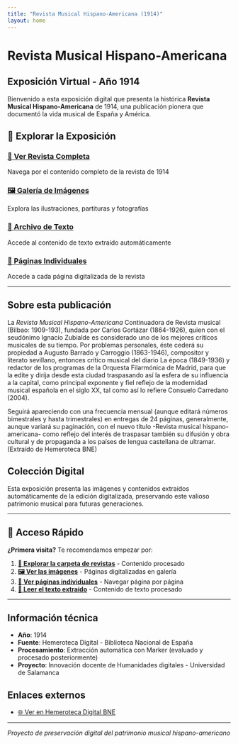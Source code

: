 ```yaml
---
title: "Revista Musical Hispano-Americana (1914)"
layout: home
---
```


# Revista Musical Hispano-Americana
## Exposición Virtual - Año 1914

Bienvenido a esta exposición digital que presenta la histórica **Revista Musical Hispano-Americana** de 1914, una publicación pionera que documentó la vida musical de España y América.

## 🎵 Explorar la Exposición

### [📖 Ver Revista Completa](./_revistas/)
Navega por el contenido completo de la revista de 1914

### [🖼️ Galería de Imágenes](./galeria.html)
Explora las ilustraciones, partituras y fotografías

### [📑 Archivo de Texto](./activos/imagenes/revista-1914/revista.txt)
Accede al contenido de texto extraído automáticamente

### [📄 Páginas Individuales](./paginas/)
Accede a cada página digitalizada de la revista

---

## Sobre esta publicación

La *Revista Musical Hispano-Americana* Continuadora de Revista musical (Bilbao: 1909-193), fundada por Carlos Gortázar (1864-1926), quien con el seudónimo Ignacio Zubialde es considerado uno de los mejores críticos musicales de su tiempo. Por problemas personales, éste cederá su propiedad a Augusto Barrado y Carroggio (1863-1946), compositor y literato sevillano, entonces crítico musical del diario La época (1849-1936) y redactor de los programas de la Orquesta Filarmónica de Madrid, para que la edite y dirija desde esta ciudad traspasando así la esfera de su influencia a la capital, como principal exponente y fiel reflejo de la modernidad musical española en el siglo XX, tal como así lo refiere Consuelo Carredano (2004).

Seguirá apareciendo con una frecuencia mensual (aunque editará números bimestrales y hasta trimestrales) en entregas de 24 páginas, generalmente, aunque variará su paginación, con el nuevo título -Revista musical hispano-americana- como reflejo del interés de traspasar también su difusión y obra cultural y de propaganda a los países de lengua castellana de ultramar. (Extraído de Hemeroteca BNE)

## Colección Digital

Esta exposición presenta las imágenes y contenidos extraídos automáticamente de la edición digitalizada, preservando este valioso patrimonio musical para futuras generaciones.

---

## 🎯 Acceso Rápido

**¿Primera visita?** Te recomendamos empezar por:

1. **[📖 Explorar la carpeta de revistas](./_revistas/)** - Contenido procesado
2. **[🖼️ Ver las imágenes](./galeria.html)** - Páginas digitalizadas en galería  
3. **[📄 Ver páginas individuales](./paginas/)** - Navegar página por página
4. **[📜 Leer el texto extraído](./activos/imagenes/revista-1914/revista.txt)** - Contenido de texto procesado

---

## Información técnica

- **Año**: 1914
- **Fuente**: Hemeroteca Digital - Biblioteca Nacional de España
- **Procesamiento**: Extracción automática con Marker (evaluado y procesado posteriormente)
- **Proyecto**: Innovación docente de Humanidades digitales - Universidad de Salamanca

## Enlaces externos

- [🌐 Ver en Hemeroteca Digital BNE](http://hemerotecadigital.bne.es/hd/gl/results?id=f4fb48e0-3f1d-415e-9851-e891bb20316c)

---

*Proyecto de preservación digital del patrimonio musical hispano-americano*
